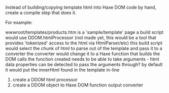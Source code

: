 Instead of building/copying template html into Haxe DOM code by hand, create a compile step that does it.

For example:

wwwroot/templates/products.htm is a 'sample/template' page
a build script would use DDOM.htmlProcessor (not made yet, this would be a tool that provides 'tokenized' access to the html via HtmlParser/etc)
this build script would select the chunk of html to parse out of the template and pass it to a converter
the converter would change it to a Haxe function that builds the DOM calls
the function created needs to be able to take arguments - html data properties can be detected to pass the arguments through? by default it would put the innerHtml found in the template in-line

1. create a DDOM html processor
2. create a DDOM object to Haxe DOM function output converter